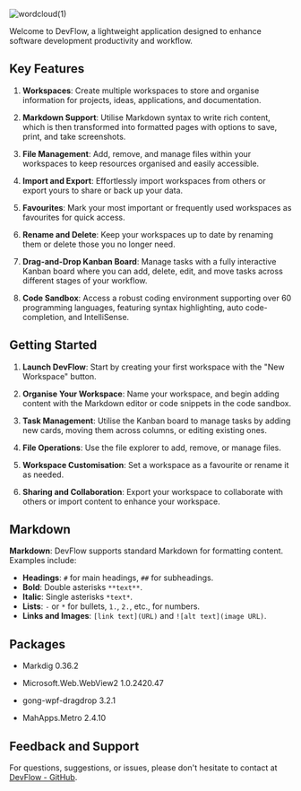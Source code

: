 ![wordcloud(1)](https://github.com/JM1F/dev-flow/assets/71614127/cfbb377e-56f8-4ce1-b9c2-57ace53e9133)

Welcome to DevFlow, a lightweight application designed to enhance software development productivity and workflow.

## Key Features

1. **Workspaces**: Create multiple workspaces to store and organise information for projects, ideas, applications, and documentation.

2. **Markdown Support**: Utilise Markdown syntax to write rich content, which is then transformed into formatted pages with options to save, print, and take screenshots.

3. **File Management**: Add, remove, and manage files within your workspaces to keep resources organised and easily accessible.

4. **Import and Export**: Effortlessly import workspaces from others or export yours to share or back up your data.

5. **Favourites**: Mark your most important or frequently used workspaces as favourites for quick access.

6. **Rename and Delete**: Keep your workspaces up to date by renaming them or delete those you no longer need.

7. **Drag-and-Drop Kanban Board**: Manage tasks with a fully interactive Kanban board where you can add, delete, edit, and move tasks across different stages of your workflow.

8. **Code Sandbox**: Access a robust coding environment supporting over 60 programming languages, featuring syntax highlighting, auto code-completion, and IntelliSense.

## Getting Started

1. **Launch DevFlow**: Start by creating your first workspace with the "New Workspace" button.

2. **Organise Your Workspace**: Name your workspace, and begin adding content with the Markdown editor or code snippets in the code sandbox.

3. **Task Management**: Utilise the Kanban board to manage tasks by adding new cards, moving them across columns, or editing existing ones.

4. **File Operations**: Use the file explorer to add, remove, or manage files.

5. **Workspace Customisation**: Set a workspace as a favourite or rename it as needed.

6. **Sharing and Collaboration**: Export your workspace to collaborate with others or import content to enhance your workspace.

## Markdown

**Markdown**: DevFlow supports standard Markdown for formatting content. Examples include:
- **Headings**: `#` for main headings, `##` for subheadings.
- **Bold**: Double asterisks `**text**`.
- **Italic**: Single asterisks `*text*`.
- **Lists**: `-` or `*` for bullets, `1.`, `2.`, etc., for numbers.
- **Links and Images**: `[link text](URL)` and `![alt text](image URL)`.

## Packages

- Markdig 0.36.2

- Microsoft.Web.WebView2 1.0.2420.47

- gong-wpf-dragdrop 3.2.1

- MahApps.Metro 2.4.10

## Feedback and Support

For questions, suggestions, or issues, please don't hesitate to contact at [DevFlow - GitHub](https://github.com/JM1F/dev-flow).
